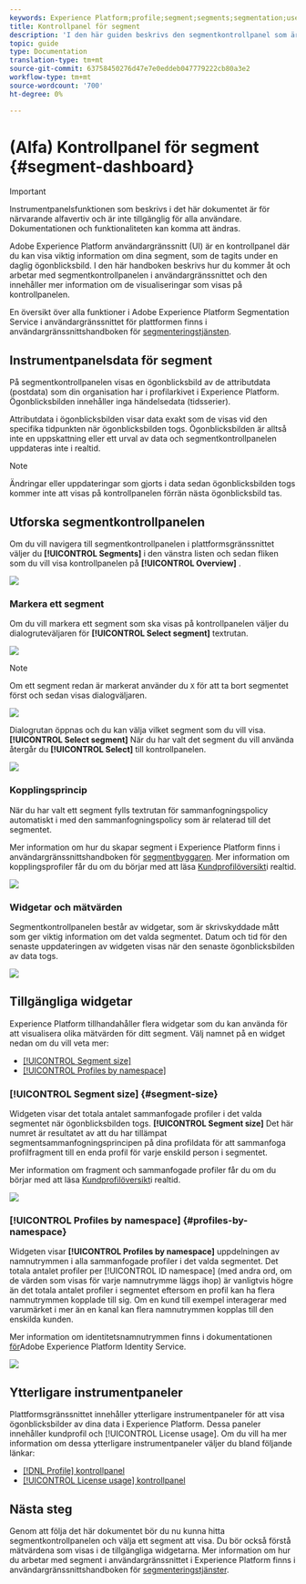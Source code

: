 ```yaml
---
keywords: Experience Platform;profile;segment;segments;segmentation;user interface;UI;customization;segment dashboard;dashboard
title: Kontrollpanel för segment
description: 'I den här guiden beskrivs den segmentkontrollpanel som är tillgänglig i användargränssnittet i Adobe Experience Platform. '
topic: guide
type: Documentation
translation-type: tm+mt
source-git-commit: 63758450276d47e7e0eddeb047779222cb80a3e2
workflow-type: tm+mt
source-wordcount: '700'
ht-degree: 0%

---
```



# (Alfa) Kontrollpanel för segment {#segment-dashboard}

>[!IMPORTANT]
>
>Instrumentpanelsfunktionen som beskrivs i det här dokumentet är för närvarande alfavertiv och är inte tillgänglig för alla användare. Dokumentationen och funktionaliteten kan komma att ändras.

Adobe Experience Platform användargränssnitt (UI) är en kontrollpanel där du kan visa viktig information om dina segment, som de tagits under en daglig ögonblicksbild. I den här handboken beskrivs hur du kommer åt och arbetar med segmentkontrollpanelen i användargränssnittet och den innehåller mer information om de visualiseringar som visas på kontrollpanelen.

En översikt över alla funktioner i Adobe Experience Platform Segmentation Service i användargränssnittet för plattformen finns i användargränssnittshandboken för [segmenteringstjänsten](overview.md).

## Instrumentpanelsdata för segment

På segmentkontrollpanelen visas en ögonblicksbild av de attributdata (postdata) som din organisation har i profilarkivet i Experience Platform. Ögonblicksbilden innehåller inga händelsedata (tidsserier).

Attributdata i ögonblicksbilden visar data exakt som de visas vid den specifika tidpunkten när ögonblicksbilden togs. Ögonblicksbilden är alltså inte en uppskattning eller ett urval av data och segmentkontrollpanelen uppdateras inte i realtid.

>[!NOTE]
>
>Ändringar eller uppdateringar som gjorts i data sedan ögonblicksbilden togs kommer inte att visas på kontrollpanelen förrän nästa ögonblicksbild tas.

## Utforska segmentkontrollpanelen

Om du vill navigera till segmentkontrollpanelen i plattformsgränssnittet väljer du **[!UICONTROL Segments]** i den vänstra listen och sedan fliken som du vill visa kontrollpanelen på **[!UICONTROL Overview]** .

![](../images/ui/segment-dashboard/dashboard-overview.png)

### Markera ett segment

Om du vill markera ett segment som ska visas på kontrollpanelen väljer du dialogruteväljaren för **[!UICONTROL Select segment]** textrutan.

![](../images/ui/segment-dashboard/select-segment.png)

>[!NOTE]
>
>Om ett segment redan är markerat använder du `X` för att ta bort segmentet först och sedan visas dialogväljaren.
>
>![](../images/ui/segment-dashboard/remove-segment.png)

Dialogrutan öppnas och du kan välja vilket segment som du vill visa. **[!UICONTROL Select segment]** När du har valt det segment du vill använda återgår du **[!UICONTROL Select]** till kontrollpanelen.

![](../images/ui/segment-dashboard/select-segment-dialog.png)

### Kopplingsprincip

När du har valt ett segment fylls textrutan för sammanfogningspolicy automatiskt i med den sammanfogningspolicy som är relaterad till det segmentet.

Mer information om hur du skapar segment i Experience Platform finns i användargränssnittshandboken för [segmentbyggaren](segment-builder.md). Mer information om kopplingsprofiler får du om du börjar med att läsa [Kundprofilöversikt](../../profile/home.md)i realtid.

![](../images/ui/segment-dashboard/merge-policy.png)

### Widgetar och mätvärden

Segmentkontrollpanelen består av widgetar, som är skrivskyddade mått som ger viktig information om det valda segmentet. Datum och tid för den senaste uppdateringen av widgeten visas när den senaste ögonblicksbilden av data togs.

![](../images/ui/segment-dashboard/widget-timestamp.png)

## Tillgängliga widgetar

Experience Platform tillhandahåller flera widgetar som du kan använda för att visualisera olika mätvärden för ditt segment. Välj namnet på en widget nedan om du vill veta mer:

* [[!UICONTROL Segment size]](#segment-size)
* [[!UICONTROL Profiles by namespace]](#profiles-by-namespace)

### [!UICONTROL Segment size] {#segment-size}

Widgeten visar det totala antalet sammanfogade profiler i det valda segmentet när ögonblicksbilden togs. **[!UICONTROL Segment size]** Det här numret är resultatet av att du har tillämpat segmentsammanfogningsprincipen på dina profildata för att sammanfoga profilfragment till en enda profil för varje enskild person i segmentet.

Mer information om fragment och sammanfogade profiler får du om du börjar med att läsa [Kundprofilöversikt](../home.md)i realtid.

![](../images/ui/segment-dashboard/segment-size.png)

### [!UICONTROL Profiles by namespace] {#profiles-by-namespace}

Widgeten visar **[!UICONTROL Profiles by namespace]** uppdelningen av namnutrymmen i alla sammanfogade profiler i det valda segmentet. Det totala antalet profiler per [!UICONTROL ID namespace] (med andra ord, om de värden som visas för varje namnutrymme läggs ihop) är vanligtvis högre än det totala antalet profiler i segmentet eftersom en profil kan ha flera namnutrymmen kopplade till sig. Om en kund till exempel interagerar med varumärket i mer än en kanal kan flera namnutrymmen kopplas till den enskilda kunden.

Mer information om identitetsnamnutrymmen finns i dokumentationen [för](../../identity-service/home.md)Adobe Experience Platform Identity Service.

![](../images/ui/segment-dashboard/profiles-by-namespace.png)

## Ytterligare instrumentpaneler

Plattformsgränssnittet innehåller ytterligare instrumentpaneler för att visa ögonblicksbilder av dina data i Experience Platform. Dessa paneler innehåller kundprofil och [!UICONTROL License usage]. Om du vill ha mer information om dessa ytterligare instrumentpaneler väljer du bland följande länkar:

* [[!DNL Profile] kontrollpanel](../../profile/ui/profile-dashboard.md)
* [[!UICONTROL License usage] kontrollpanel](../../landing/license-usage-dashboard.md)

## Nästa steg

Genom att följa det här dokumentet bör du nu kunna hitta segmentkontrollpanelen och välja ett segment att visa. Du bör också förstå mätvärdena som visas i de tillgängliga widgetarna. Mer information om hur du arbetar med segment i användargränssnittet i Experience Platform finns i användargränssnittshandboken för [segmenteringstjänster](overview.md).